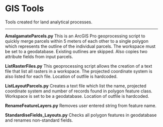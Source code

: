 # GIS Tools
Tools created for land analytical processes. 

***

**AmalgamateParcels.py**
This is an ArcGIS Pro geoprocessing script to quickly merge parcels within 5 meters of each other to a single polygon which represents the outline of the individual parcels. The workspace must be set to a geodatabase. Existing outlines are skipped. Also copies two attribute fields from input parcels. 

**ListRasterFiles.py**
This geoprocessing script allows the creation of a text file that list all rasters in a workspace. The projected coordinate system is also listed for each file. Location of outfile is hardcoded.

**ListLayoutParcels.py**
Creates a text file which list the name, projected coordinate system and number of records found in polygon feature class. Workspace is set to be a geodatabase. Location of outfile is hardcoded.

**RenameFeatureLayers.py** Removes user entered string from feature name.

**StandardiseFields_Layouts.py**
Checks all polygon features in geodatabase and renames non-standard fields.
